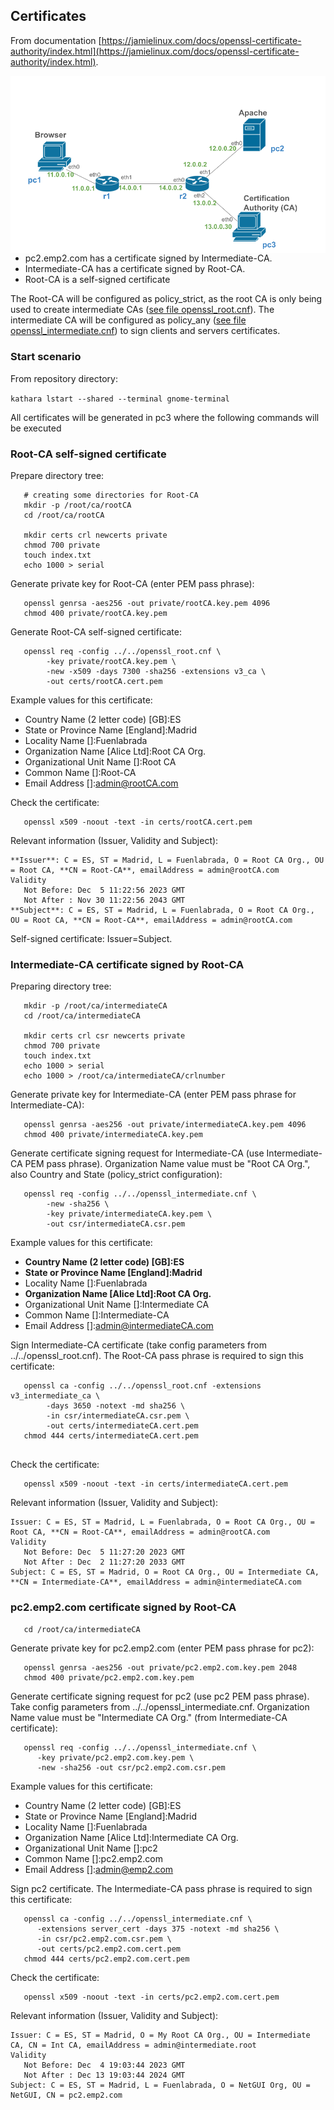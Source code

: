 ## Certificates

From documentation [https://jamielinux.com/docs/openssl-certificate-authority/index.html](https://jamielinux.com/docs/openssl-certificate-authority/index.html).

<img src="https://github.com/evaCastro/kathara-labs/blob/main/https/images/https-scenario.png"
     alt="TLS handshake"
     style="float: left; margin-right: 10px;" width=700 />
     
- pc2.emp2.com has a certificate signed by Intermediate-CA.
- Intermediate-CA has a certificate signed by Root-CA.
- Root-CA is a self-signed certificate

The Root-CA will be configured as policy_strict, as the root CA is only being used to create intermediate CAs ([see file openssl_root.cnf](https://github.com/evaCastro/kathara-labs/blob/main/https/doc/openssl_root.cnf)). The intermediate CA  will be configured as policy_any ([see file openssl_intermediate.cnf](https://github.com/evaCastro/kathara-labs/blob/main/https/doc/openssl_intermediate.cnf)) to sign clients and servers certificates.

### Start scenario

From repository directory: 

   ```kathara lstart --shared --terminal gnome-terminal```

All certificates will be generated in pc3 where the following commands will be executed

### Root-CA self-signed certificate
Prepare directory tree:
```
   # creating some directories for Root-CA
   mkdir -p /root/ca/rootCA
   cd /root/ca/rootCA

   mkdir certs crl newcerts private
   chmod 700 private
   touch index.txt
   echo 1000 > serial
```

Generate private key for Root-CA (enter PEM pass phrase):
```
   openssl genrsa -aes256 -out private/rootCA.key.pem 4096
   chmod 400 private/rootCA.key.pem
```

Generate Root-CA self-signed certificate:
```
   openssl req -config ../../openssl_root.cnf \
        -key private/rootCA.key.pem \
        -new -x509 -days 7300 -sha256 -extensions v3_ca \
        -out certs/rootCA.cert.pem
```

Example values for this certificate:
   - Country Name (2 letter code) [GB]:ES
   - State or Province Name [England]:Madrid
   - Locality Name []:Fuenlabrada
   - Organization Name [Alice Ltd]:Root CA Org.
   - Organizational Unit Name []:Root CA
   - Common Name []:Root-CA
   - Email Address []:admin@rootCA.com

Check the certificate:
```
   openssl x509 -noout -text -in certs/rootCA.cert.pem
```

Relevant information (Issuer, Validity and Subject):
```
**Issuer**: C = ES, ST = Madrid, L = Fuenlabrada, O = Root CA Org., OU = Root CA, **CN = Root-CA**, emailAddress = admin@rootCA.com
Validity
   Not Before: Dec  5 11:22:56 2023 GMT
   Not After : Nov 30 11:22:56 2043 GMT
**Subject**: C = ES, ST = Madrid, L = Fuenlabrada, O = Root CA Org., OU = Root CA, **CN = Root-CA**, emailAddress = admin@rootCA.com
```

Self-signed certificate: Issuer=Subject.


### Intermediate-CA certificate signed by Root-CA
Preparing directory tree:
```
   mkdir -p /root/ca/intermediateCA
   cd /root/ca/intermediateCA

   mkdir certs crl csr newcerts private
   chmod 700 private
   touch index.txt
   echo 1000 > serial
   echo 1000 > /root/ca/intermediateCA/crlnumber
```

Generate private key for Intermediate-CA (enter PEM pass phrase for Intermediate-CA):
```
   openssl genrsa -aes256 -out private/intermediateCA.key.pem 4096
   chmod 400 private/intermediateCA.key.pem
```

Generate certificate signing request for Intermediate-CA (use Intermediate-CA PEM pass phrase). Organization Name value must be "Root CA Org.", also Country and State (policy_strict configuration):
```
   openssl req -config ../../openssl_intermediate.cnf \
        -new -sha256 \
        -key private/intermediateCA.key.pem \
        -out csr/intermediateCA.csr.pem
```

Example values for this certificate:
   - **Country Name (2 letter code) [GB]:ES**
   - **State or Province Name [England]:Madrid**
   - Locality Name []:Fuenlabrada
   - **Organization Name [Alice Ltd]:Root CA Org.**
   - Organizational Unit Name []:Intermediate CA
   - Common Name []:Intermediate-CA
   - Email Address []:admin@intermediateCA.com

Sign Intermediate-CA certificate (take config parameters from ../../openssl_root.cnf). The Root-CA pass phrase is required to sign this certificate:
```
   openssl ca -config ../../openssl_root.cnf -extensions v3_intermediate_ca \
        -days 3650 -notext -md sha256 \
        -in csr/intermediateCA.csr.pem \
        -out certs/intermediateCA.cert.pem
   chmod 444 certs/intermediateCA.cert.pem
   
```

Check the certificate:
```
   openssl x509 -noout -text -in certs/intermediateCA.cert.pem
```

Relevant information (Issuer, Validity and Subject):
```
Issuer: C = ES, ST = Madrid, L = Fuenlabrada, O = Root CA Org., OU = Root CA, **CN = Root-CA**, emailAddress = admin@rootCA.com
Validity
   Not Before: Dec  5 11:27:20 2023 GMT
   Not After : Dec  2 11:27:20 2033 GMT
Subject: C = ES, ST = Madrid, O = Root CA Org., OU = Intermediate CA, **CN = Intermediate-CA**, emailAddress = admin@intermediateCA.com
```

### pc2.emp2.com certificate signed by Root-CA
```
   cd /root/ca/intermediateCA
```

Generate private key for pc2.emp2.com (enter PEM pass phrase for pc2):
```
   openssl genrsa -aes256 -out private/pc2.emp2.com.key.pem 2048
   chmod 400 private/pc2.emp2.com.key.pem
```

Generate certificate signing request for pc2 (use pc2 PEM pass phrase). Take config parameters from ../../openssl_intermediate.cnf. Organization Name value must be "Intermediate CA Org." (from Intermediate-CA certificate):
```
   openssl req -config ../../openssl_intermediate.cnf \
      -key private/pc2.emp2.com.key.pem \
      -new -sha256 -out csr/pc2.emp2.com.csr.pem
```

Example values for this certificate:
   - Country Name (2 letter code) [GB]:ES
   - State or Province Name [England]:Madrid
   - Locality Name []:Fuenlabrada
   - Organization Name [Alice Ltd]:Intermediate CA Org.
   - Organizational Unit Name []:pc2
   - Common Name []:pc2.emp2.com
   - Email Address []:admin@emp2.com

Sign pc2 certificate. The Intermediate-CA pass phrase is required to sign this certificate:
```
   openssl ca -config ../../openssl_intermediate.cnf \
      -extensions server_cert -days 375 -notext -md sha256 \
      -in csr/pc2.emp2.com.csr.pem \
      -out certs/pc2.emp2.com.cert.pem
   chmod 444 certs/pc2.emp2.com.cert.pem
```


Check the certificate:
```
   openssl x509 -noout -text -in certs/pc2.emp2.com.cert.pem
```

Relevant information (Issuer, Validity and Subject):
```
Issuer: C = ES, ST = Madrid, O = My Root CA Org., OU = Intermediate CA, CN = Int CA, emailAddress = admin@intermediate.root
Validity
   Not Before: Dec  4 19:03:44 2023 GMT
   Not After : Dec 13 19:03:44 2024 GMT
Subject: C = ES, ST = Madrid, L = Fuenlabrada, O = NetGUI Org, OU = NetGUI, CN = pc2.emp2.com

